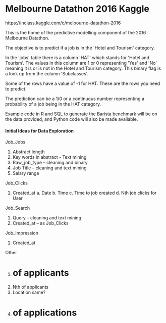 # Melbourne Datathon 2016 Kaggle
https://inclass.kaggle.com/c/melbourne-datathon-2016

This is the home of the predictive modelling component of the 2016 Melbourne Datathon.

The objective is to predict if a job is in the 'Hotel and Tourism' category.

In the 'jobs' table there is a column 'HAT' which stands for 'Hotel and Tourism'. The values in this column are 1 or 0 representing 'Yes' and 'No' meaning it is or is not in the Hotel and Tourism category. This binary flag is a look up from the column 'Subclasses'.

Some of the rows have a value of -1 for HAT. These are the rows you need to predict.

The prediction can be a  1/0 or a continuous number representing a probability of a job being in the HAT category.

Example code in R and SQL to generate the Barista benchmark will be on the data provided, and Python code will also be made available.

#### Initial Ideas for Data Exploration
Job_Jobs
1.	Abstract length
2.	Key words in abstract - Text mining
3.	Raw_job_type – cleaning and binary
4.	Job Title – cleaning and text mining
5.	Salary range

Job_Clicks
1.	Created_at
a.	Date
b.	Time
c.	Time to job created
d.	Nth job clicks for User

Job_Search
1.	Query – cleaning and text mining
2.	Created_at – as Job_Clicks

Job_Impression
1.	Created_at

Other
1.	# of applicants
2.	Nth of applicants
3.	Location same?
4.	# of applications
